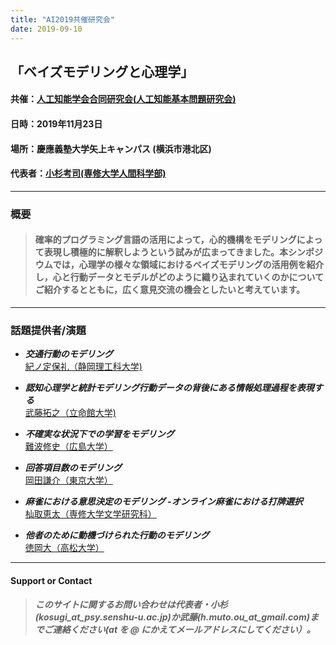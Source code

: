 ```yaml
---
title: "AI2019共催研究会"
date: 2019-09-10
---
```


## 「ベイズモデリングと心理学」
#### 共催：[人工知能学会合同研究会(人工知能基本問題研究会)](https://www.ai-gakkai.or.jp/sigconf/)　　
#### 日時：2019年11月23日
#### 場所：慶應義塾大学矢上キャンパス (横浜市港北区)


#### 代表者：[小杉考司(専修大学人間科学部)](https://kosugitti.github.io/kosugitti10/)

---  
  
### 概要   
> #### 確率的プログラミング言語の活用によって，心的機構をモデリングによって表現し積極的に解釈しようという試みが広まってきました。本シンポジウムでは，心理学の様々な領域におけるベイズモデリングの活用例を紹介し，心と行動データとモデルがどのように織り込まれていくのかについてご紹介するとともに，広く意見交流の機会としたいと考えています。


---

### 話題提供者/演題  


+ ***交通行動のモデリング***   
[紀ノ定保礼（静岡理工科大学)](https://sites.google.com/site/yasknsd/)  

+ ***認知心理学と統計モデリング行動データの背後にある情報処理過程を表現する***    
[武藤拓之（立命館大学)](http://mutopsy.net/)    

+ ***不確実な状況下での学習をモデリング***   
[難波修史（広島大学）](https://sites.google.com/view/nambaikin/%E3%83%9B%E3%83%BC%E3%83%A0)    

+ ***回答項目数のモデリング***  
[岡田謙介（東京大学）](https://sites.google.com/g.ecc.u-tokyo.ac.jp/ken/home)     

+ ***麻雀における意思決定のモデリング -オンライン麻雀における打牌選択***    
[杣取恵太（専修大学文学研究科）](https://ksomatori.github.io/homepage/index.html)    

+ ***他者のために動機づけられた行動のモデリング***   
[徳岡大（高松大学）](http://mtokuoka.net/)   
    
---      



      
#### Support or Contact

> ##### このサイトに関するお問い合わせは代表者・小杉(kosugi_at_psy.senshu-u.ac.jp)か武藤(h.muto.ou_at_gmail.com)までご連絡ください(_at_ を @ にかえてメールアドレスにしてください）。

